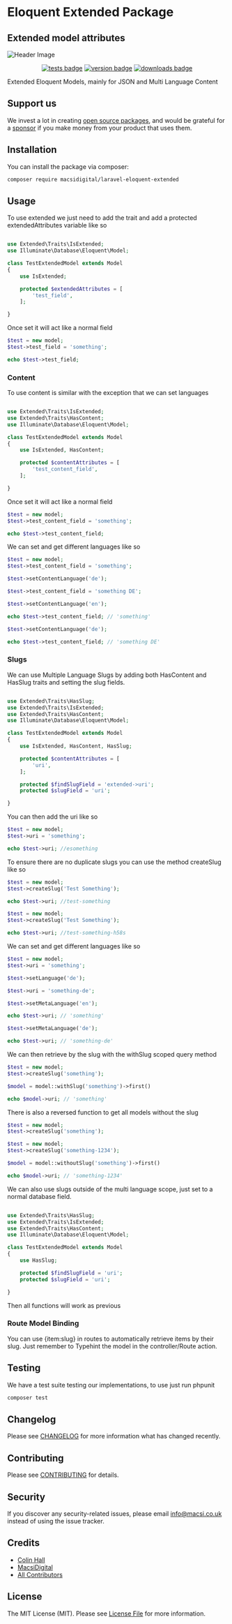 # Eloquent Extended Package

## Extended model attributes
 
![Header Image](https://github.com/MacsiDigital/repo-design/raw/master/laravel-eloquent-extended/header.png)

<p align="center">
 <a href="https://github.com/MacsiDigital/laravel-eloquent-extended/actions?query=workflow%3Atests"><img src="https://github.com/MacsiDigital/laravel-eloquent-extended/workflows/Run%20tests/badge.svg" style="max-width:100%;" alt="tests badge"></a>
 <a href="https://packagist.org/packages/macsidigital/laravel-eloquent-extended"><img src="https://img.shields.io/packagist/v/macsidigital/laravel-eloquent-extended.svg?style=flat-square" alt="version badge"/></a>
 <a href="https://packagist.org/packages/macsidigital/laravel-eloquent-extended"><img src="https://img.shields.io/packagist/dt/macsidigital/laravel-eloquent-extended.svg?style=flat-square" alt="downloads badge"/></a>
</p>

Extended Eloquent Models, mainly for JSON and Multi Language Content

## Support us

We invest a lot in creating [open source packages](https://macsidigital.co.uk/open-source), and would be grateful for a [sponsor](https://github.com/sponsors/MacsiDigital) if you make money from your product that uses them.

## Installation

You can install the package via composer:

```bash
composer require macsidigital/laravel-eloquent-extended
```

## Usage

To use extended we just need to add the trait and add a protected extendedAttributes variable like so

``` php

use Extended\Traits\IsExtended;
use Illuminate\Database\Eloquent\Model;

class TestExtendedModel extends Model
{
	use IsExtended;

	protected $extendedAttributes = [
		'test_field',
	];

}
```

Once set it will act like a normal field

``` php
$test = new model;
$test->test_field = 'something';

echo $test->test_field;
```

### Content

To use content is similar with the exception that we can set languages

``` php

use Extended\Traits\IsExtended;
use Extended\Traits\HasContent;
use Illuminate\Database\Eloquent\Model;

class TestExtendedModel extends Model
{
	use IsExtended, HasContent;

	protected $contentAttributes = [
		'test_content_field',
	];

}
```

Once set it will act like a normal field

``` php
$test = new model;
$test->test_content_field = 'something';

echo $test->test_content_field;
```

We can set and get different languages like so

``` php
$test = new model;
$test->test_content_field = 'something';

$test->setContentLanguage('de');

$test->test_content_field = 'something DE';

$test->setContentLanguage('en');

echo $test->test_content_field; // 'something'

$test->setContentLanguage('de');

echo $test->test_content_field; // 'something DE'

```

### Slugs

We can use Multiple Language Slugs by adding both HasContent and HasSlug traits and setting the slug fields.

``` php

use Extended\Traits\HasSlug;
use Extended\Traits\IsExtended;
use Extended\Traits\HasContent;
use Illuminate\Database\Eloquent\Model;

class TestExtendedModel extends Model
{
	use IsExtended, HasContent, HasSlug;

	protected $contentAttributes = [
		'uri',
	];

	protected $findSlugField = 'extended->uri';
	protected $slugField = 'uri';

}
```

You can then add the uri like so

``` php
$test = new model;
$test->uri = 'something';

echo $test->uri; //esomething
```

To ensure there are no duplicate slugs you can use the method createSlug like so

``` php
$test = new model;
$test->createSlug('Test Something');

echo $test->uri; //test-something

$test = new model;
$test->createSlug('Test Something');

echo $test->uri; //test-something-h58s
```

We can set and get different languages like so

``` php
$test = new model;
$test->uri = 'something';

$test->setLanguage('de');

$test->uri = 'something-de';

$test->setMetaLanguage('en');

echo $test->uri; // 'something'

$test->setMetaLanguage('de');

echo $test->uri; // 'something-de'

```

We can then retrieve by the slug with the withSlug scoped query method

``` php
$test = new model;
$test->createSlug('something');

$model = model::withSlug('something')->first()

echo $model->uri; // 'something'

```

There is also a reversed function to get all models without the slug

``` php
$test = new model;
$test->createSlug('something');

$test = new model;
$test->createSlug('something-1234');

$model = model::withoutSlug('something')->first()

echo $model->uri; // 'something-1234'

```

We can also use slugs outside of the multi language scope, just set to a normal database field.

``` php

use Extended\Traits\HasSlug;
use Extended\Traits\IsExtended;
use Extended\Traits\HasContent;
use Illuminate\Database\Eloquent\Model;

class TestExtendedModel extends Model
{
	use HasSlug;

	protected $findSlugField = 'uri';
	protected $slugField = 'uri';

}
```

Then all functions will work as previous

### Route Model Binding

You can use {item:slug} in routes to automatically retrieve items by their slug.  Just remember to Typehint the model in the controller/Route action.


## Testing

We have a test suite testing our implementations, to use just run phpunit

``` bash
composer test
```

## Changelog

Please see [CHANGELOG](CHANGELOG.md) for more information what has changed recently.

## Contributing

Please see [CONTRIBUTING](CONTRIBUTING.md) for details.

## Security

If you discover any security-related issues, please email [info@macsi.co.uk](mailto:info@macsi.co.uk) instead of using the issue tracker.

## Credits

- [Colin Hall](https://github.com/colinhall17)
- [MacsiDigital](https://github.com/MacsiDigital)
- [All Contributors](../../contributors)

## License

The MIT License (MIT). Please see [License File](LICENSE.md) for more information.
